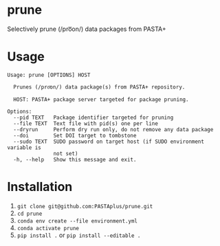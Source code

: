 # prune
Selectively prune (/pro͞on/) data packages from PASTA+

# Usage
```
Usage: prune [OPTIONS] HOST

  Prunes (/pro͞on/) data package(s) from PASTA+ repository.

  HOST: PASTA+ package server targeted for package pruning.

Options:
  --pid TEXT   Package identifier targeted for pruning
  --file TEXT  Text file with pid(s) one per line
  --dryrun     Perform dry run only, do not remove any data package
  --doi        Set DOI target to tombstone
  --sudo TEXT  SUDO password on target host (if SUDO environment variable is
               not set)
  -h, --help   Show this message and exit.
```

# Installation
1. `git clone git@github.com:PASTAplus/prune.git`
1. `cd prune`
1. `conda env create --file environment.yml`
1. `conda activate prune`
1. `pip install .` or `pip install --editable .`

